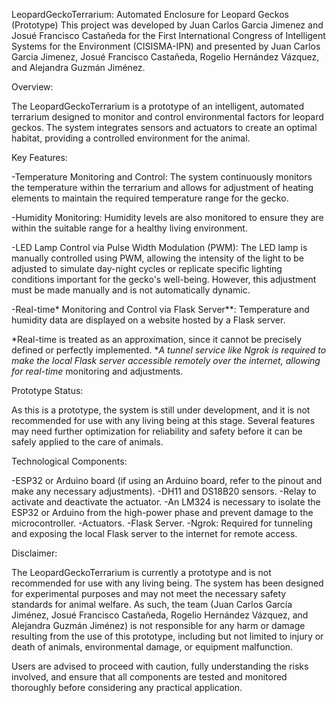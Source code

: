 LeopardGeckoTerrarium: Automated Enclosure for Leopard Geckos (Prototype)
This project was developed by Juan Carlos Garcia Jimenez and Josué Francisco Castañeda for the First International Congress of Intelligent Systems for the Environment (CISISMA-IPN) and 
presented by Juan Carlos Garcia Jimenez, Josué Francisco Castañeda, Rogelio Hernández Vázquez, and Alejandra Guzmán Jiménez.

Overview:

The LeopardGeckoTerrarium is a prototype of an intelligent, automated terrarium designed to monitor and control environmental factors for leopard geckos. The system integrates sensors and 
actuators to create an optimal habitat, providing a controlled environment for the animal.

Key Features:

  -Temperature Monitoring and Control: The system continuously monitors the temperature within the terrarium and allows for adjustment of heating elements to maintain the required temperature
                                       range for the gecko.
 
  -Humidity Monitoring: Humidity levels are also monitored to ensure they are within the suitable range for a healthy living environment.

  -LED Lamp Control via Pulse Width Modulation (PWM): The LED lamp is manually controlled using PWM, allowing the intensity of the light to be adjusted to simulate day-night cycles or replicate 
                                                      specific lighting conditions important for the gecko's well-being. However, this adjustment must be made manually and is not automatically dynamic.
 
  -Real-time* Monitoring and Control via Flask Server**: Temperature and humidity data are displayed on a website hosted by a Flask server.

*Real-time is treated as an approximation, since it cannot be precisely defined or perfectly implemented.
**A tunnel service like Ngrok is required to make the local Flask server accessible remotely over the internet, allowing for real-time* monitoring and adjustments.

Prototype Status:

As this is a prototype, the system is still under development, and it is not recommended for use with any living being at this stage. Several features may need further optimization for reliability and safety 
before it can be safely applied to the care of animals.

Technological Components:

  -ESP32 or Arduino board (if using an Arduino board, refer to the pinout and make any necessary adjustments).
  -DH11 and DS18B20 sensors.
  -Relay to activate and deactivate the actuator.
  -An LM324 is necessary to isolate the ESP32 or Arduino from the high-power phase and prevent damage to the microcontroller.
  -Actuators.
  -Flask Server.
  -Ngrok: Required for tunneling and exposing the local Flask server to the internet for remote access.
  
Disclaimer:

The LeopardGeckoTerrarium is currently a prototype and is not recommended for use with any living being. The system has been designed for experimental purposes and may not meet the necessary safety standards for animal welfare.
As such, the team (Juan Carlos García Jiménez, Josué Francisco Castañeda, Rogelio Hernández Vázquez, and Alejandra Guzmán Jiménez) is not responsible for any harm or damage resulting from the use of this prototype, including but
not limited to injury or death of animals, environmental damage, or equipment malfunction.

Users are advised to proceed with caution, fully understanding the risks involved, and ensure that all components are tested and monitored thoroughly before considering any practical application.
